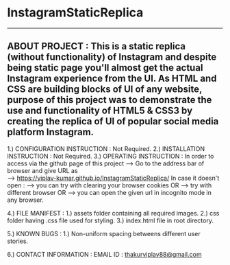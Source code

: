 # InstagramStaticReplica
----------------------------------------------------------------------------------------------------------------------------------------------------------------------------------
ABOUT PROJECT : This is a static replica (without functionality) of Instagram and despite being static page you'll almost get the actual Instagram experience from the UI.
                As HTML and CSS are building blocks of UI of any website, purpose of this project was to demonstrate the use and functionality of HTML5 & CSS3 by creating 
                the replica of UI of popular social media platform Instagram.
----------------------------------------------------------------------------------------------------------------------------------------------------------------------------------
1.) CONFIGURATION INSTRUCTION :   Not Required.
2.) INSTALLATION INSTRUCTION  :   Not Required.
3.) OPERATING INSTRUCTION     :   In order to access via the github page of this project --> Go to the address bar of browser and give URL as   
                                  --> https://viplav-kumar.github.io/InstagramStaticReplica/
                                  In case it doesn't open :
                                      --> you can try with clearing your browser cookies OR
                                      --> try with different browser OR
                                      --> you can open the given url in incognito mode in any browser.
                                      
4.) FILE MANIFEST             :   1.) assets folder containing all required images.
                                  2.) css folder having .css file used for styling.
                                  3.) index.html file in root directory.
                                  
5.) KNOWN BUGS                :   1.) Non-uniform spacing betweens different user stories.

6.) CONTACT INFORMATION       :   EMAIL ID : thakurviplav88@gmail.com
